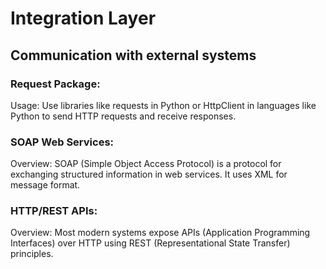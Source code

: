 # Integration Layer

## Communication with external systems


### Request Package:

Usage: Use libraries like requests in Python or HttpClient in languages like Python to send HTTP requests and receive responses.

### SOAP Web Services:

Overview: SOAP (Simple Object Access Protocol) is a protocol for exchanging structured information in web services. It uses XML for message format.

### HTTP/REST APIs:

Overview: Most modern systems expose APIs (Application Programming Interfaces) over HTTP using REST (Representational State Transfer) principles.